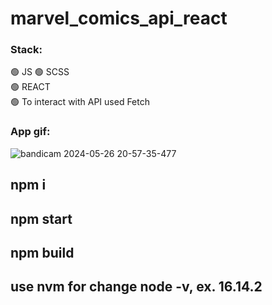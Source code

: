 # marvel_comics_api_react

### Stack:    
:green_circle: JS
:green_circle: SCSS   
:green_circle: REACT           
:green_circle: To interact with API used Fetch   

### App gif:   
![bandicam 2024-05-26 20-57-35-477](https://github.com/DaliyaAsel/marvel_comics_api_react/assets/86303341/90f80b38-19c9-439e-94cc-62cf6e8003ca)

## npm i
## npm start
## npm build
## use nvm for change node -v, ex. 16.14.2
